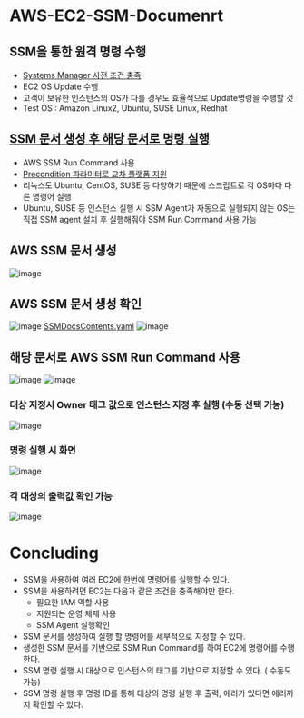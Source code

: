 # AWS-EC2-SSM-Documenrt

## SSM을 통한 원격 명령 수행
- [Systems Manager 사전 조건 충족](https://docs.aws.amazon.com/ko_kr/systems-manager/latest/userguide/systems-manager-prereqs.html)
- EC2 OS Update 수행
- 고객이 보유한 인스턴스의 OS가 다를 경우도 효율적으로 Update명령을 수행할 것 
- Test OS : Amazon Linux2, Ubuntu, SUSE Linux, Redhat


## [SSM 문서 생성 후 해당 문서로 명령 실행](https://docs.aws.amazon.com/ko_kr/systems-manager/latest/userguide/sysman-ssm-docs.html)
- AWS SSM Run Command 사용
- [Precondition 파라미터로 교차 플랫폼 지원](https://docs.aws.amazon.com/ko_kr/systems-manager/latest/userguide/document-schemas-features.html)
- 리눅스도 Ubuntu, CentOS, SUSE 등 다양하기 때문에 스크립트로 각 OS마다 다른 명령어 실행
- Ubuntu, SUSE 등 인스턴스 실행 시 SSM Agent가 자동으로 실행되지 않는 OS는 직접 SSM agent 설치 후 실행해줘야 SSM Run Command 사용 가능


## 	AWS SSM 문서 생성


![image](https://user-images.githubusercontent.com/43159901/193452143-8cba749f-a81c-4f0e-9a28-f1e0d77f31ac.png)
##  AWS SSM 문서 생성 확인

![image](https://user-images.githubusercontent.com/43159901/193452254-46ef491e-31e2-419d-a486-ed3eeb6f845e.png)
[SSMDocsContents.yaml](https://github.com/Kwon-Sung-joon/AWS-EC2-SSM-Doc-for-OS-Update/blob/main/SSM-Docs.yaml)
![image](https://user-images.githubusercontent.com/43159901/193452619-c3208304-2489-412d-89ee-a19add50260a.png)


## 해당 문서로 AWS SSM Run Command 사용

![image](https://user-images.githubusercontent.com/43159901/193452264-ff3ad00a-03ca-4e2c-8f4b-cc098b2fb1cf.png)
![image](https://user-images.githubusercontent.com/43159901/193452267-7891805d-45d4-4da0-9c50-bdf957583740.png)
### 대상 지정시 Owner 태그 값으로 인스턴스 지정 후 실행 (수동 선택 가능)
![image](https://user-images.githubusercontent.com/43159901/193452278-daa68a2e-4069-4f7d-95ae-2ddc5a8287e1.png)

### 명령 실행 시 화면
![image](https://user-images.githubusercontent.com/43159901/193452287-e050a194-8589-4771-ba7c-cb1921ea6a63.png)
### 각 대상의 출력값 확인 가능

![image](https://user-images.githubusercontent.com/43159901/193452299-9e73e55b-ae94-421c-abb6-358e22944a9d.png)


# Concluding
- SSM을 사용하여 여러 EC2에 한번에 명령어를 실행할 수 있다.
- SSM을 사용하려면 EC2는 다음과 같은 조건을 충족해야만 한다.
	- 필요한 IAM 역할 사용
	- 지원되는 운영 체제 사용
	- SSM Agent 실행확인 
- SSM 문서를 생성하여 실행 할 명령어를 세부적으로 지정할 수 있다.
- 생성한 SSM 문서를 기반으로 SSM Run Command를 하여 EC2에 명령어를 수행한다.
- SSM 명령 실행 시 대상으로 인스턴스의 태그를 기반으로 지정할 수 있다. ( 수동도 가능)
- SSM 명령 실행 후 명령 ID를 통해 대상의 명령 실행 후 출력, 에러가 있다면 에러까지 확인할 수 있다.
